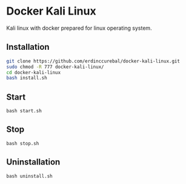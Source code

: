 
# Docker Kali Linux
Kali linux with docker prepared for linux operating system.


## Installation
```sh
git clone https://github.com/erdinccurebal/docker-kali-linux.git
sudo chmod -R 777 docker-kali-linux/
cd docker-kali-linux
bash install.sh
```

## Start
```
bash start.sh
```

## Stop
```
bash stop.sh
```

## Uninstallation
```
bash uninstall.sh
```
